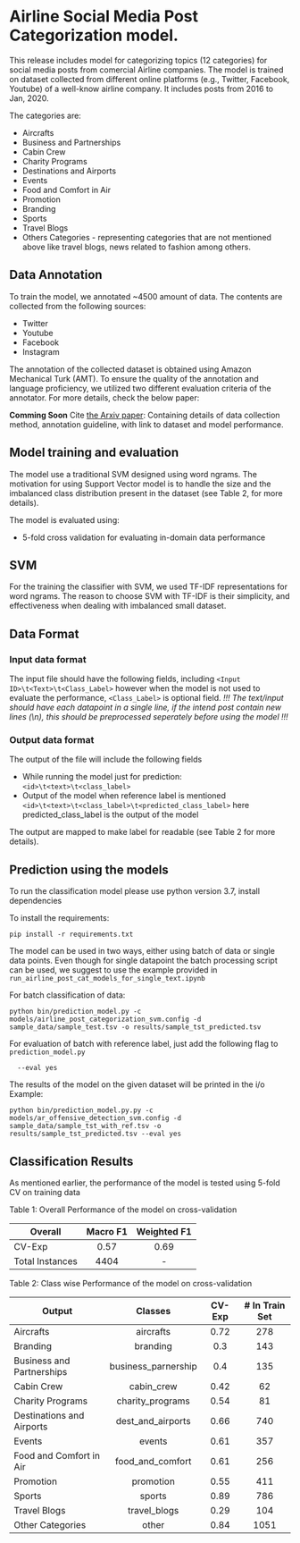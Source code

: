 

# Airline Social Media Post Categorization model.
This release includes model for categorizing topics (12 categories) for social media posts from comercial Airline companies. The model is trained on dataset collected from different online platforms (e.g., Twitter, Facebook, Youtube) of a well-know airline company. It includes posts from 2016 to Jan, 2020.

The categories are:
* Aircrafts
* Business and Partnerships
* Cabin Crew
* Charity Programs
* Destinations and Airports
* Events
* Food and Comfort in Air
* Promotion
* Branding
* Sports
* Travel Blogs
* Others Categories - representing categories that are not mentioned above like travel blogs, news related to fashion among others.


## Data Annotation
To train the model, we annotated ~4500 amount of data.
The contents are collected from the following sources:
* Twitter
* Youtube
* Facebook
* Instagram

The annotation of the collected dataset is obtained using Amazon Mechanical Turk (AMT). To ensure the quality of the annotation and language proficiency, we utilized two different evaluation criteria of the annotator. For more details, check the below paper:

**Comming Soon**
Cite [the Arxiv paper](https://arxiv.org/):
Containing details of data collection method, annotation guideline, with link to dataset and model performance.
<!-- ```
@inproceedings{shammur2020offensive,
  title={A Multi-Platform Arabic News Comment Dataset for Offensive Language Detection},
  author={Chowdhury, Shammur Absar  and Mubarak, Hamdy and Abdelali, Ahmed and Jung, Soon-gyo and Jansen, Bernard J and Salminen, Joni},
  booktitle={Proceedings of the International Conference on Language Resources and Evaluation (LREC'20)},
  year={2020}
}
``` -->

## Model training and evaluation
The model use a traditional SVM designed using word ngrams. The motivation for using Support Vector model is to handle the size and the imbalanced class distribution present in the dataset (see Table 2, for more details).

The model is evaluated using:
* 5-fold cross validation for evaluating in-domain data performance

## SVM
For the training the classifier with SVM, we used TF-IDF representations for word ngrams. The reason to choose SVM with TF-IDF is their simplicity, and effectiveness when dealing with imbalanced small dataset.

## Data Format
### Input data format
The input file should have the following fields, including
`<Input ID>\t<Text>\t<Class_Label>`
however when the model is not used to evaluate the performance, `<Class_Label>` is optional field.
*!!! The text/input should have each datapoint in a single line, if the intend post contain new lines (\n), this should be preprocessed seperately before using the model !!!*

### Output data format
The output of the file will include the following fields

* While running the model just for prediction:
`<id>\t<text>\t<class_label>`
* Output of the model when reference label is mentioned
`<id>\t<text>\t<class_label>\t<predicted_class_label>`
here predicted_class_label is the output of the model

The output are mapped to make label for readable (see Table 2 for more details).


## Prediction using the models
To run the classification model please use python version 3.7, install dependencies

To install the requirements:
```
pip install -r requirements.txt
```

The model can be used in two ways, either using batch of data or single data points. Even though for single datapoint the batch processing script can be used, we suggest to use the example provided in `run_airline_post_cat_models_for_single_text.ipynb`

For batch classification of data:

```
python bin/prediction_model.py -c models/airline_post_categorization_svm.config -d sample_data/sample_test.tsv -o results/sample_tst_predicted.tsv
```
For evaluation of batch with reference label, just add
the following flag to `prediction_model.py`

```
  --eval yes
```

The results of the model on the given dataset will be printed in the i/o
Example:
```
python bin/prediction_model.py.py -c models/ar_offensive_detection_svm.config -d sample_data/sample_tst_with_ref.tsv -o results/sample_tst_predicted.tsv --eval yes
```

## Classification Results

As mentioned earlier, the performance of the model is tested using 5-fold CV on training data

Table 1: Overall Performance of the model on cross-validation


Overall| Macro	F1| Weighted F1
--------| :------: | :------:
CV-Exp | 0.57 | 0.69
Total Instances	| 4404 |	-


Table 2: Class wise Performance of the model on cross-validation

Output |	Classes	 | CV-Exp |	# In Train Set
------------| :------: | :------: | :------:
Aircrafts | aircrafts | 0.72 | 278
Branding | branding | 0.3 | 143
Business and Partnerships | business_parnership | 0.4 | 135
Cabin Crew | cabin_crew | 0.42 | 62
Charity Programs | charity_programs | 0.54 | 81
Destinations and Airports | dest_and_airports | 0.66 | 740
Events | events | 0.61 | 357
Food and Comfort in Air | food_and_comfort | 0.61 | 256
Promotion | promotion | 0.55 | 411
Sports | sports | 0.89 | 786
Travel Blogs | travel_blogs | 0.29 | 104
Other Categories | other | 0.84 | 1051
